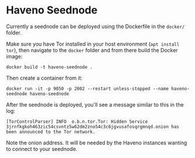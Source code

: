 # Haveno Seednode

Currently a seednode can be deployed using the Dockerfile in the `docker/` folder.

Make sure you have Tor installed in your host environment (`apt install tor`), then navigate to the `docker` folder and from there build the Docker image:

```
docker build -t haveno-seednode .
```

Then create a container from it:

```
docker run -it -p 9050 -p 2002 --restart unless-stopped --name haveno-seednode haveno-seednode
```

After the seednode is deployed, you'll see a message similar to this in the log:

```
[TorControlParser] INFO  o.b.n.tor.Tor: Hidden Service 3jrnfkgkoh463zic54csvntz5w62dm2zno54c3c6jgvusafosqrgmnqd.onion has been announced to the Tor network.
```

Note the onion address. It will be needed by the Haveno instances wanting to connect to your seednode.